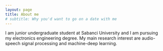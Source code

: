 ```yaml
---
layout: page
title: About me
# subtitle: Why you'd want to go on a date with me
---
```


I am junior undergraduate student at Sabanci University and I am pursuing my electronics engineering degree. My main research interest are audio-speech signal processing and machine-deep learning. 
